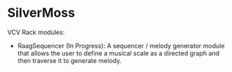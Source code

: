 # SilverMoss

VCV Rack modules:
- RaagSequencer (In Progress): A sequencer / melody generator module that allows the user to define a musical scale as a directed graph and then traverse it to generate melody.

